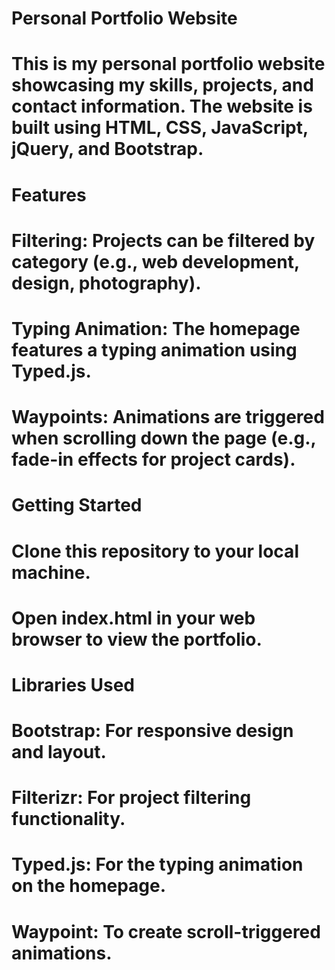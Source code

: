 # Personal Portfolio Website
# This is my personal portfolio website showcasing my skills, projects, and contact information. The website is built using HTML, CSS, JavaScript, jQuery, and Bootstrap.

# Features
# Filtering: Projects can be filtered by category (e.g., web development, design, photography).
# Typing Animation: The homepage features a typing animation using Typed.js.
# Waypoints: Animations are triggered when scrolling down the page (e.g., fade-in effects for project cards).
# Getting Started
# Clone this repository to your local machine.
# Open index.html in your web browser to view the portfolio.
# Libraries Used
# Bootstrap: For responsive design and layout.
# Filterizr: For project filtering functionality.
# Typed.js: For the typing animation on the homepage.
# Waypoint: To create scroll-triggered animations.
